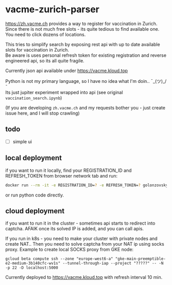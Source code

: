 # vacme-zurich-parser

https://zh.vacme.ch provides a way to register for vaccination in Zurich. Since there is not much free slots - its quite tedious to find available one. You need to click dozens of locations.   

This tries to simplify search by exposing rest api with up to date available slots for vaccination in Zurich.  
Be aware is uses personal refresh token for existing registration and reverse engineered api, so its all quite fragile.  

Currently json api available under https://vacme.kloud.top  

Python is not my primary language, so I have no idea what I'm doin.. ¯\_(ツ)_/¯  
Its just jupiter experiment wrapped into api (see original `vaccination_search.ipynb`)  

(If you are developing `zh.vacme.ch` and my requests bother you - just create issue here, and I will stop crawling) 

## todo
 - [ ] simple ui

## local deployment
if you want to run it locally, find your REGISTRATION_ID and REFRESH_TOKEN from browser network tab and run:
```bash
docker run --rm -it -e REGISTRATION_ID=? -e REFRESH_TOKEN=? golonzovsky/vacme-parser
```

or run python code directly.

## cloud deployment
if you want to run it in the cluster - sometimes api starts to redirect into captcha. AFAIK once its solved IP is added, and you can call apis.  

If you run in k8s - you need to make your cluster with private nodes and create NAT.. Then you need to solve captcha from your NAT ip using socks proxy. Example to create local SOCKS proxy from GKE node:
```
gcloud beta compute ssh --zone "europe-west6-a" "gke-main-preemptible-e2-medium-3b140cfc-wv1s" --tunnel-through-iap --project "?????" -- -N -p 22 -D localhost:5000
```

Currently deployed to https://vacme.kloud.top with refresh interval 10 min.
